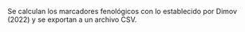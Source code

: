 Se calculan los marcadores fenológicos con lo establecido por Dimov (2022) y 
se exportan a un archivo CSV.